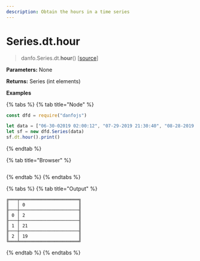 ```yaml
---
description: Obtain the hours in a time series
---
```


# Series.dt.hour

> danfo.Series.dt.**hour**\(\)     \[[source](https://github.com/opensource9ja/danfojs/blob/master/danfojs/src/core/timeseries.js#L205)\]

**Parameters:** None

**Returns:** Series \(int elements\)

**Examples**

{% tabs %}
{% tab title="Node" %}
```javascript
const dfd = require("danfojs")

let data = ["06-30-02019 02:00:12", "07-29-2019 21:30:40", "08-28-2019 19:12:04"]
let sf = new dfd.Series(data)
sf.dt.hour().print()
```
{% endtab %}

{% tab title="Browser" %}
```

```
{% endtab %}
{% endtabs %}

{% tabs %}
{% tab title="Output" %}
```text
╔═══╤══════════════════════╗
║   │ 0                    ║
╟───┼──────────────────────╢
║ 0 │ 2                    ║
╟───┼──────────────────────╢
║ 1 │ 21                   ║
╟───┼──────────────────────╢
║ 2 │ 19                   ║
╚═══╧══════════════════════╝
```
{% endtab %}
{% endtabs %}

